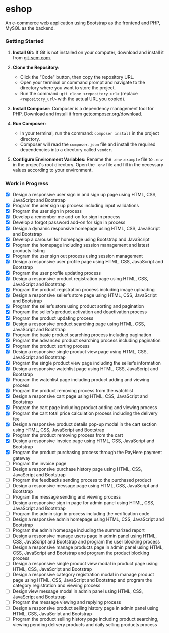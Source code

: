 # eshop
An e-commerce web application using Bootstrap as the frontend and PHP, MySQL as the backend.

### Getting Started
1. **Install Git:** If Git is not installed on your computer, download and install it from [git-scm.com](https://git-scm.com/).
2. **Clone the Repository:**
    - Click the "Code" button, then copy the repository URL.
    - Open your terminal or command prompt and navigate to the directory where you want to store the project.
    - Run the command: `git clone <repository_url>` (replace `<repository_url>` with the actual URL you copied).
3. **Install Composer:** Composer is a dependency management tool for PHP. Download and install it from [getcomposer.org/download](https://getcomposer.org/download/).

4. **Run Composer:**
    - In your terminal, run the command: `composer install` in the project directory.
    - Composer will read the `composer.json` file and install the required dependencies into a directory called `vendor`.

5. **Configure Environment Variables:** Rename the `.env.example` file to `.env` in the project's root directory. Open the `.env` file and fill in the necessary values according to your environment.
### Work in Progress
- [x] Design a responsive user sign in and sign up page using HTML, CSS, JavaScript and Bootstrap
- [x] Program the user sign up process including input validations
- [x] Program the user sign in process
- [x] Develop a remember me add-on for sign in process
- [x] Develop a forgot password add-on for sign in process
- [x] Design a dynamic responsive homepage using HTML, CSS, JavaScript and Bootstrap
- [x] Develop a carousel for homepage using Bootstrap and JavaScript
- [x] Program the homepage including session management and latest products listing
- [x] Program the user sign out process using session management
- [x] Design a responsive user profile page using HTML, CSS, JavaScript and Bootstrap
- [x] Program the user profile updating process
- [x] Design a responsive product registration page using HTML, CSS, JavaScript and Bootstrap
- [x] Program the product registration process including image uploading
- [x] Design a responsive seller’s store page using HTML, CSS, JavaScript and Bootstrap
- [x] Program the seller’s store using product sorting and pagination
- [x] Program the seller’s product activation and deactivation process
- [x] Program the product updating process
- [x] Design a responsive product searching page using HTML, CSS, JavaScript and Bootstrap
- [x] Program the basic product searching process including pagination
- [x] Program the advanced product searching process including pagination
- [x] Program the product sorting process
- [x] Design a responsive single product view page using HTML, CSS, JavaScript and Bootstrap
- [x] Program the single product view page including the seller’s information
- [x] Design a responsive watchlist page using HTML, CSS, JavaScript and Bootstrap
- [x] Program the watchlist page including product adding and viewing process
- [x] Program the product removing process from the watchlist
- [x] Design a responsive cart page using HTML, CSS, JavaScript and Bootstrap
- [x] Program the cart page including product adding and viewing process
- [x] Program the cart total price calculation process including the delivery fee
- [x] Design a responsive product details pop-up modal in the cart section using HTML, CSS, JavaScript and Bootstrap
- [x] Program the product removing process from the cart
- [x] Design a responsive invoice page using HTML, CSS, JavaScript and Bootstrap
- [x] Program the product purchasing process through the PayHere payment gateway
- [ ] Program the invoice page
- [ ] Design a responsive purchase history page using HTML, CSS, JavaScript and Bootstrap
- [ ] Program the feedbacks sending process to the purchased product
- [ ] Design a responsive message page using HTML, CSS, JavaScript and Bootstrap
- [ ] Program the message sending and viewing process
- [ ] Design a responsive sign in page for admin panel using HTML, CSS, JavaScript and Bootstrap
- [ ] Program the admin sign in process including the verification code
- [ ] Design a responsive admin homepage using HTML, CSS, JavaScript and Bootstrap
- [ ] Program the admin homepage including the summarized report
- [ ] Design a responsive manage users page in admin panel using HTML, CSS, JavaScript and Bootstrap and program the user blocking process
- [ ] Design a responsive manage products page in admin panel using HTML, CSS, JavaScript and Bootstrap and program the product blocking process
- [ ] Design a responsive single product view modal in product page using HTML, CSS, JavaScript and Bootstrap
- [ ] Design a responsive category registration modal in manage product page using HTML, CSS, JavaScript and Bootstrap and program the category registration and viewing process
- [ ] Design view message modal in admin panel using HTML, CSS, JavaScript and Bootstrap
- [ ] Program the message viewing and replying process
- [ ] Design a responsive product selling history page in admin panel using HTML, CSS, JavaScript and Bootstrap
- [ ] Program the product selling history page including product searching, viewing pending delivery products and daily selling products process
